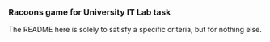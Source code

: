 ### Racoons game for University IT Lab task
The README here is solely to satisfy a specific criteria, but for nothing else.
